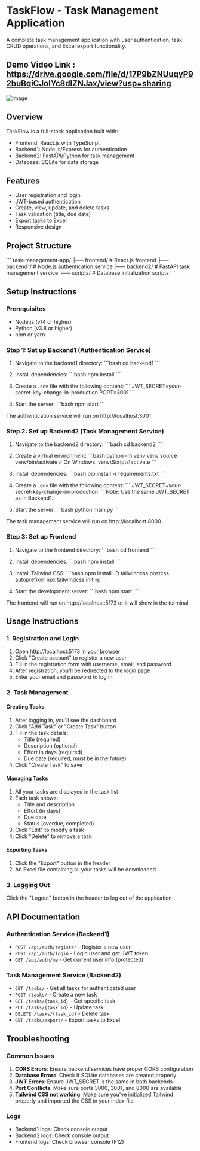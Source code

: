 # TaskFlow - Task Management Application

A complete task management application with user authentication, task CRUD operations, and Excel export functionality.

## Demo Video Link : https://drive.google.com/file/d/17P9bZNUuqyP92buBqiCJoIYc8dlZNJax/view?usp=sharing

![Image](https://github.com/user-attachments/assets/58c205ff-1144-4ab8-a2b6-ccf5edd6d256)

## Overview

TaskFlow is a full-stack application built with:
- Frontend: React.js with TypeScript
- Backend1: Node.js/Express for authentication
- Backend2: FastAPI/Python for task management
- Database: SQLite for data storage

## Features

- User registration and login
- JWT-based authentication
- Create, view, update, and delete tasks
- Task validation (title, due date)
- Export tasks to Excel
- Responsive design

## Project Structure

\`\`\`
task-management-app/
├── frontend/               # React.js frontend
├── backend1/               # Node.js authentication service
├── backend2/               # FastAPI task management service
└── scripts/                # Database initialization scripts
\`\`\`

## Setup Instructions

### Prerequisites

- Node.js (v14 or higher)
- Python (v3.8 or higher)
- npm or yarn

### Step 1: Set up Backend1 (Authentication Service)

1. Navigate to the backend1 directory:
\`\`\`bash
cd backend1
\`\`\`

2. Install dependencies:
\`\`\`bash
npm install
\`\`\`

3. Create a `.env` file with the following content:
\`\`\`
JWT_SECRET=your-secret-key-change-in-production
PORT=3001
\`\`\`

4. Start the server:
\`\`\`bash
npm start
\`\`\`

The authentication service will run on http://localhost:3001

### Step 2: Set up Backend2 (Task Management Service)

1. Navigate to the backend2 directory:
\`\`\`bash
cd backend2
\`\`\`

2. Create a virtual environment:
\`\`\`bash
python -m venv venv
source venv/bin/activate  # On Windows: venv\Scripts\activate
\`\`\`

3. Install dependencies:
\`\`\`bash
pip install -r requirements.txt
\`\`\`

4. Create a `.env` file with the following content:
\`\`\`
JWT_SECRET=your-secret-key-change-in-production
\`\`\`
Note: Use the same JWT_SECRET as in Backend1.

5. Start the server:
\`\`\`bash
python main.py
\`\`\`

The task management service will run on http://localhost:8000

### Step 3: Set up Frontend

1. Navigate to the frontend directory:
\`\`\`bash
cd frontend
\`\`\`

2. Install dependencies:
\`\`\`bash
npm install
\`\`\`

3. Install Tailwind CSS:
\`\`\`bash
npm install -D tailwindcss postcss autoprefixer
npx tailwindcss init -p
\`\`\`

4. Start the development server:
\`\`\`bash
npm start
\`\`\`

The frontend will run on http://localhost:5173 or it will show in the terminal

## Usage Instructions

### 1. Registration and Login

1. Open http://localhost:5173 in your browser
2. Click "Create account" to register a new user
3. Fill in the registration form with username, email, and password
4. After registration, you'll be redirected to the login page
5. Enter your email and password to log in

### 2. Task Management

#### Creating Tasks
1. After logging in, you'll see the dashboard
2. Click "Add Task" or "Create Task" button
3. Fill in the task details:
   - Title (required)
   - Description (optional)
   - Effort in days (required)
   - Due date (required, must be in the future)
4. Click "Create Task" to save

#### Managing Tasks
1. All your tasks are displayed in the task list
2. Each task shows:
   - Title and description
   - Effort (in days)
   - Due date
   - Status (overdue, completed)
3. Click "Edit" to modify a task
4. Click "Delete" to remove a task

#### Exporting Tasks
1. Click the "Export" button in the header
2. An Excel file containing all your tasks will be downloaded

### 3. Logging Out

Click the "Logout" button in the header to log out of the application

## API Documentation

### Authentication Service (Backend1)
- `POST /api/auth/register` - Register a new user
- `POST /api/auth/login` - Login user and get JWT token
- `GET /api/auth/me` - Get current user info (protected)

### Task Management Service (Backend2)
- `GET /tasks/` - Get all tasks for authenticated user
- `POST /tasks/` - Create a new task
- `GET /tasks/{task_id}` - Get specific task
- `PUT /tasks/{task_id}` - Update task
- `DELETE /tasks/{task_id}` - Delete task
- `GET /tasks/export/` - Export tasks to Excel

## Troubleshooting

### Common Issues

1. **CORS Errors**: Ensure backend services have proper CORS configuration
2. **Database Errors**: Check if SQLite databases are created properly
3. **JWT Errors**: Ensure JWT_SECRET is the same in both backends
4. **Port Conflicts**: Make sure ports 3000, 3001, and 8000 are available
5. **Tailwind CSS not working**: Make sure you've initialized Tailwind properly and imported the CSS in your index file

### Logs

- Backend1 logs: Check console output
- Backend2 logs: Check console output
- Frontend logs: Check browser console (F12)
  
